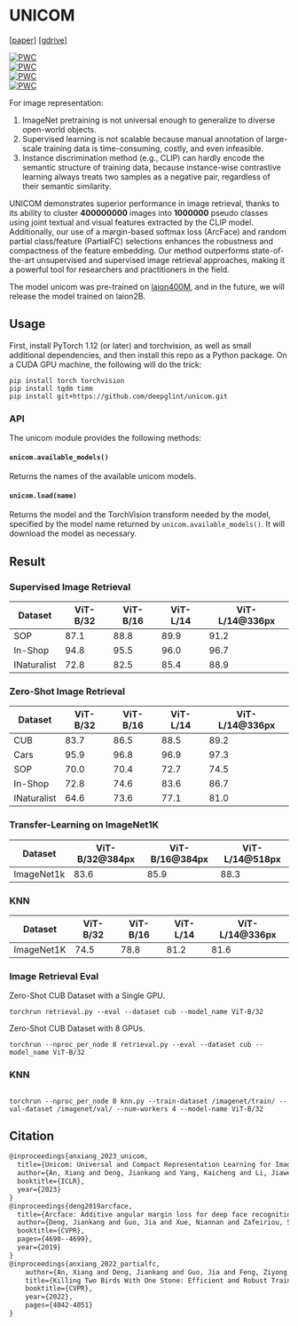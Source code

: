 # UNICOM  


[[paper]](https://arxiv.org/abs/2304.05884) [[gdrive]](https://drive.google.com/drive/folders/18wsNgZeNpjKAcIrWoffJ8o9UqmMHUBqN?usp=share_link)

[![PWC](https://img.shields.io/endpoint.svg?url=https://paperswithcode.com/badge/unicom-universal-and-compact-representation/metric-learning-on-in-shop-1)](https://paperswithcode.com/sota/metric-learning-on-in-shop-1?p=unicom-universal-and-compact-representation)  
[![PWC](https://img.shields.io/endpoint.svg?url=https://paperswithcode.com/badge/unicom-universal-and-compact-representation/image-retrieval-on-sop)](https://paperswithcode.com/sota/image-retrieval-on-sop?p=unicom-universal-and-compact-representation)  
[![PWC](https://img.shields.io/endpoint.svg?url=https://paperswithcode.com/badge/unicom-universal-and-compact-representation/image-retrieval-on-inaturalist)](https://paperswithcode.com/sota/image-retrieval-on-inaturalist?p=unicom-universal-and-compact-representation)  
[![PWC](https://img.shields.io/endpoint.svg?url=https://paperswithcode.com/badge/unicom-universal-and-compact-representation/self-supervised-image-classification-on)](https://paperswithcode.com/sota/self-supervised-image-classification-on?p=unicom-universal-and-compact-representation)


For image representation:
1. ImageNet pretraining is not universal enough to generalize to diverse open-world objects.
2. Supervised learning is not scalable because manual annotation of large-scale training data is time-consuming, costly, and even infeasible.
3. Instance discrimination method (e.g., CLIP) can hardly encode the semantic structure of training data, because instance-wise contrastive learning always treats two samples as a negative pair, regardless of their semantic similarity.

UNICOM demonstrates superior performance in image retrieval, thanks to its ability to cluster **400000000** images into **1000000** pseudo classes using joint textual and visual features extracted by the CLIP model. Additionally, our use of a margin-based softmax loss (ArcFace) and random partial class/feature (PartialFC) selections enhances the robustness and compactness of the feature embedding. Our method outperforms state-of-the-art unsupervised and supervised image retrieval approaches, making it a powerful tool for researchers and practitioners in the field.

The model unicom was pre-trained on [laion400M](https://laion.ai/blog/laion-400-open-dataset/), and in the future, we will release the model trained on laion2B.


## Usage
First, install PyTorch 1.12 (or later) and torchvision, as well as small additional dependencies, and then install this repo as a Python package.
On a CUDA GPU machine, the following will do the trick:

```shell
pip install torch torchvision
pip install tqdm timm
pip install git+https://github.com/deepglint/unicom.git
```

### API

The unicom module provides the following methods:

#### `unicom.available_models()`

Returns the names of the available unicom models.

#### `unicom.load(name)`

Returns the model and the TorchVision transform needed by the model, specified by the model name returned by `unicom.available_models()`. It will download the model as necessary.

## Result

### Supervised Image Retrieval

| Dataset     | ViT-B/32 | ViT-B/16 | ViT-L/14 | ViT-L/14@336px |
| ----------- | -------- | -------- | -------- | -------------- |
| SOP         | 87.1     | 88.8     | 89.9     | 91.2           |
| In-Shop     | 94.8     | 95.5     | 96.0     | 96.7           |
| INaturalist | 72.8     | 82.5     | 85.4     | 88.9           |

### Zero-Shot Image Retrieval

| Dataset     | ViT-B/32 | ViT-B/16 | ViT-L/14 | ViT-L/14@336px |
| ----------- | -------- | -------- | -------- | -------------- |
| CUB         | 83.7     | 86.5     | 88.5     | 89.2           |
| Cars        | 95.9     | 96.8     | 96.9     | 97.3           |
| SOP         | 70.0     | 70.4     | 72.7     | 74.5           |
| In-Shop     | 72.8     | 74.6     | 83.6     | 86.7           |
| INaturalist | 64.6     | 73.6     | 77.1     | 81.0           |


### Transfer-Learning on ImageNet1K

| Dataset    | ViT-B/32@384px | ViT-B/16@384px | ViT-L/14@518px |
| ---------- | -------------- | -------------- | -------------- |
| ImageNet1k | 83.6           | 85.9           | 88.3           |

### KNN
| Dataset    | ViT-B/32 | ViT-B/16 | ViT-L/14 | ViT-L/14@336px |
| ---------- | -------- | -------- | -------- | -------------- |
| ImageNet1K | 74.5     | 78.8     | 81.2     | 81.6           |


### Image Retrieval Eval
Zero-Shot CUB Dataset with a Single GPU.  

```shell
torchrun retrieval.py --eval --dataset cub --model_name ViT-B/32
```

Zero-Shot CUB Dataset with 8 GPUs.

```shell
torchrun --nproc_per_node 8 retrieval.py --eval --dataset cub --model_name ViT-B/32
```

### KNN
```shell  

torchrun --nproc_per_node 8 knn.py --train-dataset /imagenet/train/ --val-dataset /imagenet/val/ --num-workers 4 --model-name ViT-B/32
```


## Citation

```latex
@inproceedings{anxiang_2023_unicom,
  title={Unicom: Universal and Compact Representation Learning for Image Retrieval},
  author={An, Xiang and Deng, Jiankang and Yang, Kaicheng and Li, Jiawei and Feng, Ziyong and Guo, Jia and Yang, Jing and Liu, Tongliang},
  booktitle={ICLR},
  year={2023}
}
@inproceedings{deng2019arcface,
  title={Arcface: Additive angular margin loss for deep face recognition},
  author={Deng, Jiankang and Guo, Jia and Xue, Niannan and Zafeiriou, Stefanos},
  booktitle={CVPR},
  pages={4690--4699},
  year={2019}
}
@inproceedings{anxiang_2022_partialfc,
    author={An, Xiang and Deng, Jiankang and Guo, Jia and Feng, Ziyong and Zhu, XuHan and Yang, Jing and Liu, Tongliang},
    title={Killing Two Birds With One Stone: Efficient and Robust Training of Face Recognition CNNs by Partial FC},
    booktitle={CVPR},
    year={2022},
    pages={4042-4051}
}
```
